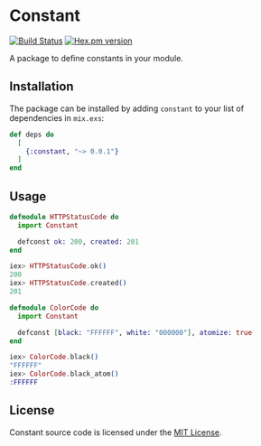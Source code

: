 # Constant
[![Build Status](https://travis-ci.org/vasuadari/constant.svg?branch=master)](https://travis-ci.org/vasuadari/constant)
[![Hex.pm version](https://img.shields.io/hexpm/v/constant.svg)](https://hex.pm/packages/constant)

A package to define constants in your module.

## Installation

The package can be installed by adding `constant` to your list of dependencies
in `mix.exs`:

```elixir
def deps do
  [
    {:constant, "~> 0.0.1"}
  ]
end
```

## Usage

```elixir
defmodule HTTPStatusCode do
  import Constant

  defconst ok: 200, created: 201
end

iex> HTTPStatusCode.ok()
200
iex> HTTPStatusCode.created()
201

defmodule ColorCode do
  import Constant

  defconst [black: "FFFFFF", white: "000000"], atomize: true
end

iex> ColorCode.black()
"FFFFFF"
iex> ColorCode.black_atom()
:FFFFFF
```

## License

Constant source code is licensed under the [MIT License](LICENSE).

